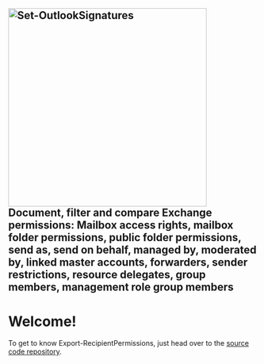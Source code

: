 ## **<a href="https://github.com/Set-OutlookSignatures/Set-OutlookSignatures" target="_blank"><img src="https://github.com/Export-RecipientPermissions/Export-RecipientPermissions/blob/main/src/logo/Export-RecipientPermissions%20Logo.png" width="400" title="Set-OutlookSignatures" alt="Set-OutlookSignatures"></a>**<br>Document, filter and compare Exchange permissions: Mailbox access rights, mailbox folder permissions, public folder permissions, send as, send on behalf, managed by, moderated by, linked master accounts, forwarders, sender restrictions, resource delegates, group members, management role group members

# Welcome!  
To get to know Export-RecipientPermissions, just head over to the [source code repository](https://github.com/Export-RecipientPermissions/Export-RecipientPermissions).
